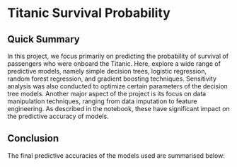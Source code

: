 # Titanic Survival Probability
## Quick Summary
In this project, we focus primarily on predicting the probability of survival of passengers who were onboard the Titanic. Here, explore a wide range of predictive models, namely simple decision trees, logistic regression, random forest regression, and gradient boosting techniques. Sensitivity analysis was also conducted to optimize certain parameters of the decision tree models. Another major aspect of the project is its focus on data manipulation techniques, ranging from data imputation to feature engineering. As described in the notebook, these have significant impact on the predictive accuracy of models. 

## Conclusion
The final predictive accuracies of the models used are summarised below: 
